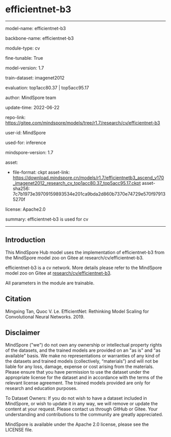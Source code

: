 # efficientnet-b3

---

model-name: efficientnet-b3

backbone-name: efficientnet-b3

module-type: cv

fine-tunable: True

model-version: 1.7

train-dataset: imagenet2012

evaluation: top1acc80.37 | top5acc95.17

author: MindSpore team

update-time: 2022-06-22

repo-link: <https://gitee.com/mindspore/models/tree/r1.7/research/cv/efficientnet-b3>

user-id: MindSpore

used-for: inference

mindspore-version: 1.7

asset:

-
    file-format: ckpt
    asset-link: <https://download.mindspore.cn/models/r1.7/efficientnetb3_ascend_v170_imagenet2012_research_cv_top1acc80.37_top5acc95.17.ckpt>
    asset-sha256: 7c7b1973e39709159893534e201ca9bda2d860b7370e74729e570f979135270f

license: Apache2.0

summary: efficientnet-b3 is used for cv

---

## Introduction

This MindSpore Hub model uses the implementation of efficientnet-b3 from the MindSpore model zoo on Gitee at research/cv/efficientnet-b3.

efficientnet-b3 is a cv network. More details please refer to the MindSpore model zoo on Gitee at [research/cv/efficientnet-b3](https://gitee.com/mindspore/models/blob/r1.7/research/cv/efficientnet-b3/README_CN.md).

All parameters in the module are trainable.

## Citation

Mingxing Tan, Quoc V. Le. EfficientNet: Rethinking Model Scaling for Convolutional Neural Networks. 2019.

## Disclaimer

MindSpore ("we") do not own any ownership or intellectual property rights of the datasets, and the trained models are provided on an "as is" and "as available" basis. We make no representations or warranties of any kind of the datasets and trained models (collectively, “materials”) and will not be liable for any loss, damage, expense or cost arising from the materials. Please ensure that you have permission to use the dataset under the appropriate license for the dataset and in accordance with the terms of the relevant license agreement. The trained models provided are only for research and education purposes.

To Dataset Owners: If you do not wish to have a dataset included in MindSpore, or wish to update it in any way, we will remove or update the content at your request. Please contact us through GitHub or Gitee. Your understanding and contributions to the community are greatly appreciated.

MindSpore is available under the Apache 2.0 license, please see the LICENSE file.
